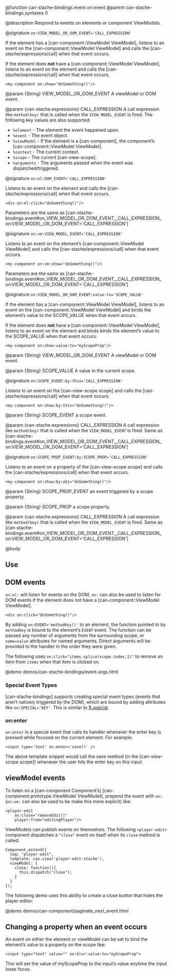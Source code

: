 @function can-stache-bindings.event on:event
@parent can-stache-bindings.syntaxes 0

@description Respond to events on elements or component ViewModels.

@signature `on:VIEW_MODEL_OR_DOM_EVENT='CALL_EXPRESSION'`

If the element has a [can-component::ViewModel ViewModel], listens to an event on the [can-component::ViewModel ViewModel] and calls the [can-stache/expressions/call] when that event occurs.

If the element does **not** have a [can-component::ViewModel ViewModel], listens to an event on the element and calls the [can-stache/expressions/call] when that event occurs.

```
<my-component on:show="doSomething()"/>
```

@param {String} VIEW_MODEL_OR_DOM_EVENT A viewModel or DOM event.

@param {can-stache.expressions} CALL_EXPRESSION A call expression like `method(key)` that is called when the `VIEW_MODEL_EVENT`
is fired. The following key values are also supported:

 - `%element` - The element the event happened upon.
 - `%event` - The event object.
 - `%viewModel` - If the element is a [can-component], the component’s [can-component::ViewModel ViewModel].
 - `%context` - The current context.
 - `%scope` - The current [can-view-scope].
 - `%arguments` - The arguments passed when the event was dispatched/triggered.

@signature `on:el:DOM_EVENT='CALL_EXPRESSION'`

Listens to an event on the element and calls the [can-stache/expressions/call] when that event occurs.

```
<div on:el:click="doSomething()"/>
```

Parameters are the same as [can-stache-bindings.event#on_VIEW_MODEL_OR_DOM_EVENT__CALL_EXPRESSION_ on:VIEW_MODEL_OR_DOM_EVENT='CALL_EXPRESSION']

@signature `on:vm:VIEW_MODEL_EVENT='CALL_EXPRESSION'`

Listens to an event on the element’s [can-component::ViewModel ViewModel] and calls the [can-stache/expressions/call] when that event occurs.

```
<my-component on:vm:show="doSomething()"/>
```

Parameters are the same as [can-stache-bindings.event#on_VIEW_MODEL_OR_DOM_EVENT__CALL_EXPRESSION_ on:VIEW_MODEL_OR_DOM_EVENT='CALL_EXPRESSION']

@signature `on:VIEW_MODEL_OR_DOM_EVENT:value:to='SCOPE_VALUE'`

If the element has a [can-component::ViewModel ViewModel], listens to an event on the [can-component::ViewModel ViewModel] and binds the element’s value to the SCOPE_VALUE when that event occurs.

If the element does **not** have a [can-component::ViewModel ViewModel], listens to an event on the element and binds binds the element’s value to the SCOPE_VALUE when that event occurs.

```
<my-component on:show:value:to="myScopeProp"/>
```

@param {String} VIEW_MODEL_OR_DOM_EVENT A viewModel or DOM event.

@param {String} SCOPE_VALUE A value in the current scope.

@signature `on:SCOPE_EVENT:by:this='CALL_EXPRESSION'`

Listens to an event on the [can-view-scope scope] and calls the [can-stache/expressions/call] when that event occurs.

```
<my-component on:show:by:this="doSomething()"/>
```

@param {String} SCOPE_EVENT a scope event.

@param {can-stache.expressions} CALL_EXPRESSION A call expression like `method(key)` that is called when the `VIEW_MODEL_EVENT` is fired. Same as [can-stache-bindings.event#on_VIEW_MODEL_OR_DOM_EVENT__CALL_EXPRESSION_ on:VIEW_MODEL_OR_DOM_EVENT='CALL_EXPRESSION']

@signature `on:SCOPE_PROP_EVENT:by:SCOPE_PROP='CALL_EXPRESSION'`

Listens to an event on a property of the [can-view-scope scope] and calls the [can-stache/expressions/call] when that event occurs.

```
<my-component on:show:by:obj="doSomething()"/>
```

@param {String} SCOPE_PROP_EVENT an event triggered by a scope property.

@param {String} SCOPE_PROP a scope property.

@param {can-stache.expressions} CALL_EXPRESSION A call expression like `method(key)` that is called when the `VIEW_MODEL_EVENT`
is fired. Same as [can-stache-bindings.event#on_VIEW_MODEL_OR_DOM_EVENT__CALL_EXPRESSION_ on:VIEW_MODEL_OR_DOM_EVENT='CALL_EXPRESSION']


@body

## Use

## DOM events

`on:el:` will listen for events on the DOM, `on:` can also be used to listen for DOM events if the element does not have a [can-component::ViewModel ViewModel].

```
<div on:click="doSomething()"/>
```

By adding `on:EVENT='methodKey()'` to an element, the function pointed to
by `methodKey` is bound to the element’s `EVENT` event. The function can be
passed any number of arguments from the surrounding scope, or `name=value`
attributes for named arguments. Direct arguments will be provided to the
handler in the order they were given.

The following uses `on:click="items.splice(scope.index,1)"` to remove an
item from `items` when that item is clicked on.

@demo demos/can-stache-bindings/event-args.html

### Special Event Types

[can-stache-bindings] supports creating special event types
(events that aren’t natively triggered by the DOM), which are
bound by adding attributes like `on:SPECIAL='KEY'`. This is
similar to [$.special](http://benalman.com/news/2010/03/jquery-special-events/).

### on:enter

`on:enter` is a special event that calls its handler whenever the enter
key is pressed while focused on the current element. For example:

	<input type='text' on:enter='save()' />

The above template snippet would call the save method
(in the [can-view-scope scope]) whenever
the user hits the enter key on this input.

## viewModel events

To listen on a [can-component Component’s] [can-component.prototype.ViewModel ViewModel], prepend the event with `on:` (`on:vm:` can also be used to be make this more explicit) like:

```
<player-edit
	on:close="removeEdit()"
	player:from="editingPlayer"/>
```

ViewModels can publish events on themselves. The following `<player-edit>` component
dispatches a `"close"` event on itself when its `close` method is called:

```
Component.extend({
  tag: "player-edit",
  template: can.view('player-edit-stache'),
  viewModel: {
    close: function(){
      this.dispatch("close");
    }
  }
});
```

The following demo uses this ability to create a close button that
hides the player editor:

@demo demos/can-component/paginate_next_event.html

## Changing a property when an event occurs

An event on either the element or viewModel can be set to bind the element’s value to a property
on the scope like:

```
<input type="text" value="" on:blur:value:to="myScopeProp">
```

This will set the value of myScopeProp to the input’s value anytime the input loses focus.
